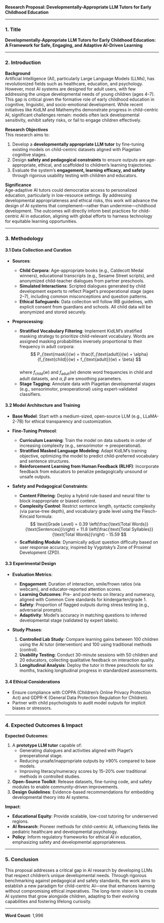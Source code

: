 **Research Proposal: Developmentally-Appropriate LLM Tutors for Early Childhood Education**

---

### 1. Title  
**Developmentally-Appropriate LLM Tutors for Early Childhood Education: A Framework for Safe, Engaging, and Adaptive AI-Driven Learning**

---

### 2. Introduction  
**Background**  
Artificial Intelligence (AI), particularly Large Language Models (LLMs), has revolutionized fields such as healthcare, education, and psychology. However, most AI systems are designed for adult users, with few addressing the unique developmental needs of young children (ages 4–7). This gap is critical given the formative role of early childhood education in cognitive, linguistic, and socio-emotional development. While recent initiatives like KidLM and Mathemyths demonstrate progress in child-centric AI, significant challenges remain: models often lack developmental sensitivity, exhibit safety risks, or fail to engage children effectively.  

**Research Objectives**  
This research aims to:  
1. Develop a **developmentally appropriate LLM tutor** by fine-tuning existing models on child-centric datasets aligned with Piagetian cognitive stages.  
2. Design **safety and pedagogical constraints** to ensure outputs are age-appropriate, ethical, and scaffolded to children’s learning trajectories.  
3. Evaluate the system’s **engagement, learning efficacy, and safety** through rigorous usability testing with children and educators.  

**Significance**  
Age-adaptive AI tutors could democratize access to personalized education, particularly in low-resource settings. By addressing developmental appropriateness and ethical risks, this work will advance the design of AI systems that complement—rather than undermine—childhood development. The outcomes will directly inform best practices for child-centric AI in education, aligning with global efforts to harness technology for equitable learning opportunities.

---

### 3. Methodology  

#### **3.1 Data Collection and Curation**  
- **Sources**:  
  - **Child Corpora**: Age-appropriate books (e.g., Caldecott Medal winners), educational transcripts (e.g., Sesame Street scripts), and anonymized child-teacher dialogues from partner preschools.  
  - **Simulated Interactions**: Scripted dialogues generated by child development experts to reflect Piaget’s preoperational stage (ages 2–7), including common misconceptions and question patterns.  
  - **Ethical Safeguards**: Data collection will follow IRB guidelines, with explicit consent from guardians and schools. All child data will be anonymized and stored securely.  

- **Preprocessing**:  
  - **Stratified Vocabulary Filtering**: Implement KidLM’s stratified masking strategy to prioritize child-relevant vocabulary. Words are assigned masking probabilities inversely proportional to their frequency in adult corpora:  
    $$  
    P_{\text{mask}}(w) = \frac{f_{\text{adult}}(w) + \alpha}{f_{\text{child}}(w) + f_{\text{adult}}(w) + \beta}  
    $$  
    where $f_{\text{child}}(w)$ and $f_{\text{adult}}(w)$ denote word frequencies in child and adult datasets, and $\alpha, \beta$ are smoothing parameters.  
  - **Stage Tagging**: Annotate data with Piagetian developmental stages (e.g., sensorimotor, preoperational) using expert-validated classifiers.  

#### **3.2 Model Architecture and Training**  
- **Base Model**: Start with a medium-sized, open-source LLM (e.g., LLaMA-2-7B) for ethical transparency and customization.  
- **Fine-Tuning Protocol**:  
  - **Curriculum Learning**: Train the model on data subsets in order of increasing complexity (e.g., sensorimotor → preoperational).  
  - **Stratified Masked Language Modeling**: Adapt KidLM’s training objective, optimizing the model to predict child-preferred vocabulary and sentence structures.  
  - **Reinforcement Learning from Human Feedback (RLHF)**: Incorporate feedback from educators to penalize pedagogically unsound or unsafe outputs.  

- **Safety and Pedagogical Constraints**:  
  - **Content Filtering**: Deploy a hybrid rule-based and neural filter to block inappropriate or biased content.  
  - **Complexity Control**: Restrict sentence length, syntactic complexity (via parse-tree depth), and vocabulary grade level using the Flesch-Kincaid formula:  
    $$  
    \text{Grade Level} = 0.39 \left(\frac{\text{Total Words}}{\text{Sentences}}\right) + 11.8 \left(\frac{\text{Total Syllables}}{\text{Total Words}}\right) - 15.59  
    $$  
  - **Scaffolding Module**: Dynamically adjust question difficulty based on user response accuracy, inspired by Vygotsky’s Zone of Proximal Development (ZPD).  

#### **3.3 Experimental Design**  
- **Evaluation Metrics**:  
  - **Engagement**: Duration of interaction, smile/frown ratios (via webcam), and educator-reported attention scores.  
  - **Learning Outcomes**: Pre- and post-tests on literacy and numeracy, aligned with Common Core standards for kindergarten/grade 1.  
  - **Safety**: Proportion of flagged outputs during stress testing (e.g., adversarial prompts).  
  - **Adaptivity**: Model’s accuracy in matching questions to inferred developmental stage (validated by expert labels).  

- **Study Phases**:  
  1. **Controlled Lab Study**: Compare learning gains between 100 children using the AI tutor (intervention) and 100 using traditional methods (control).  
  2. **Usability Testing**: Conduct 30-minute sessions with 50 children and 20 educators, collecting qualitative feedback on interaction quality.  
  3. **Longitudinal Analysis**: Deploy the tutor in three preschools for six months, tracking longitudinal progress in standardized assessments.  

#### **3.4 Ethical Considerations**  
- Ensure compliance with COPPA (Children’s Online Privacy Protection Act) and GDPR-K (General Data Protection Regulation for Children).  
- Partner with child psychologists to audit model outputs for implicit biases or stressors.  

---

### 4. Expected Outcomes & Impact  

**Expected Outcomes**:  
1. A **prototype LLM tutor** capable of:  
   - Generating dialogues and activities aligned with Piaget’s preoperational stage.  
   - Reducing unsafe/inappropriate outputs by ≥90% compared to base models.  
   - Improving literacy/numeracy scores by 15–20% over traditional methods in controlled studies.  
2. **Open-Source Toolkit**: Release datasets, fine-tuning code, and safety modules to enable community-driven improvements.  
3. **Design Guidelines**: Evidence-based recommendations for embedding developmental theory into AI systems.  

**Impact**:  
- **Educational Equity**: Provide scalable, low-cost tutoring for underserved regions.  
- **AI Research**: Pioneer methods for child-centric AI, influencing fields like pediatric healthcare and developmental psychology.  
- **Policy**: Inform regulatory frameworks for ethical AI in education, emphasizing safety and developmental appropriateness.  

---

### 5. Conclusion  
This proposal addresses a critical gap in AI research by developing LLMs that respect children’s unique developmental needs. Through rigorous benchmarking against pedagogical and safety standards, the work aims to establish a new paradigm for child-centric AI—one that enhances learning without compromising ethical imperatives. The long-term vision is to create AI systems that grow alongside children, adapting to their evolving capabilities and fostering lifelong curiosity.  

--- 

**Word Count**: 1,996